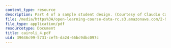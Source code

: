 ```yaml
---
content_type: resource
description: Part 4 of a sample student design. (Courtesy of Claudio Cairoli.)
file: /media/https%3A/open-learning-course-data-rc.s3.amazonaws.com/2-996-sailing-yacht-design-13-734-fall-2003/39646c995731cef5da2466bc9dbc097c_cairoli_4.pdf
file_type: application/pdf
resourcetype: Document
title: cairoli_4.pdf
uid: 39646c99-5731-cef5-da24-66bc9dbc097c
---
```

